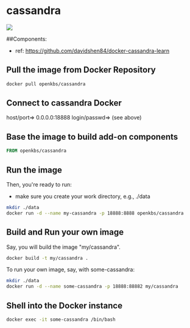 # cassandra

[![](https://imagelayers.io/badge/openkbs/cassandra:latest.svg)](https://imagelayers.io/?images=openkbs/cassandra:latest 'Get your own badge on imagelayers.io')

##Components:
- ref: https://github.com/davidshen84/docker-cassandra-learn

## Pull the image from Docker Repository

```bash
docker pull openkbs/cassandra
```
## Connect to cassandra Docker
host/port=> 0.0.0.0:18888 
login/passwd=> (see above)

## Base the image to build add-on components

```Dockerfile
FROM openkbs/cassandra
```

## Run the image

Then, you're ready to run:
- make sure you create your work directory, e.g., ./data

```bash
mkdir ./data
docker run -d --name my-cassandra -p 18888:8888 openkbs/cassandra
```

## Build and Run your own image
Say, you will build the image "my/cassandra".

```bash
docker build -t my/cassandra .
```

To run your own image, say, with some-cassandra:

```bash
mkdir ./data
docker run -d --name some-cassandra -p 18888:88882 my/cassandra
```

## Shell into the Docker instance

```bash
docker exec -it some-cassandra /bin/bash
```


